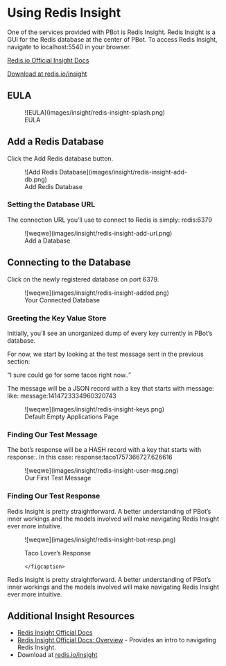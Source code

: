 # Using Redis Insight

One of the services provided with PBot is Redis Insight. Redis Insight is a GUI for the Redis database at the center of PBot. To access Redis Insight, navigate to localhost:5540 in your browser.

[Redis.io Official Insight Docs](https://redis.io/docs/latest/develop/tools/insight/)

[Download at redis.io/insight](https://redis.io/insight/)

## EULA

<figure markdown="span">
	![EULA](images/insight/redis-insight-splash.png)
	<figcaption>
	EULA
	</figcaption>
</figure>

## Add a Redis Database

Click the Add Redis database button.

<figure markdown="span">
	![Add Redis Database](images/insight/redis-insight-add-db.png)
	<figcaption>
		Add Redis Database
    </figcaption>
</figure>

### Setting the Database URL

The connection URL you’ll use to connect to Redis is simply: redis:6379

<figure markdown="span">
	![weqwe](images/insight/redis-insight-add-url.png)
	<figcaption>
		Add a Database
    </figcaption>
</figure>

## Connecting to the Database

Click on the newly registered database on port 6379.

<figure markdown="span">
	![weqwe](images/insight/redis-insight-added.png)
	<figcaption>
		Your Connected Database
    </figcaption>
</figure>

### Greeting the Key Value Store

Initially, you’ll see an unorganized dump of every key currently in PBot’s database.

For now, we start by looking at the test message sent in the previous section:

“I sure could go for some tacos right now..”

The message will be a JSON record with a key that starts with message: like: message:1414723334960320743

<figure markdown="span">
	![weqwe](images/insight/redis-insight-keys.png)
	<figcaption>
		Default Empty Applications Page
    </figcaption>
</figure>

### Finding Our Test Message

The bot’s response will be a HASH record with a key that starts with response:. In this case: response:taco1757366727.626616

<figure markdown="span">
	![weqwe](images/insight/redis-insight-user-msg.png)
	<figcaption>
		Our First Test Message
    </figcaption>
</figure>

### Finding Our Test Response

Redis Insight is pretty straightforward. A better understanding of PBot’s inner workings and the models involved will make navigating Redis Insight ever more intuitive.

<figure markdown="span">
	![weqwe](images/insight/redis-insight-bot-resp.png)
	<figcaption>

Taco Lover’s Response

    </figcaption>

</figure>

Redis Insight is pretty straightforward. A better understanding of PBot’s inner workings and the models involved will make navigating Redis Insight ever more intuitive.

## Additional Insight Resources

- [Redis Insight Official Docs](https://redis.io/docs/latest/develop/tools/insight/)
- [Redis Insight Official Docs: Overview](https://redis.io/docs/latest/develop/tools/insight/#overview) - Provides an intro to navigating Redis Insight.
- Download at [redis.io/insight](https://redis.io/insight/)
